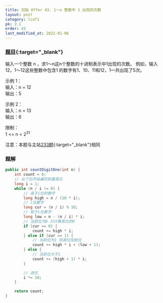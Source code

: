 ```yaml
---
title: 剑指 Offer 43. 1～n 整数中 1 出现的次数
layout: post
category: lcof1
pk: 2.1
order: 43
last_modified_at: 2022-01-06
---
```


### [题目](https://leetcode.cn/problems/1nzheng-shu-zhong-1chu-xian-de-ci-shu-lcof/){:target="_blank"}

输入一个整数 n ，求1～n这n个整数的十进制表示中1出现的次数。
例如，输入12，1～12这些整数中包含1 的数字有1、10、11和12，1一共出现了5次。

示例 1：  
输入：n = 12  
输出：5

示例 2：  
输入：n = 13  
输出：6

限制：  
1 <= n < 2<sup>31</sup>

注意：本题与主站[233题](https://leetcode.cn/problems/number-of-digit-one/){:target="_blank"}相同

### 题解

```java
public int countDigitOne(int n) {
    int count = 0;
    // 从个位开始遍历到最高位
    long i = 1;
    while (n / i != 0) {
        // 高于i位的数字
        long high = n / (10 * i);
        // i位数字
        long cur = (n / i) % 10;
        // 低于i位数字
        long low = n - (n / i) * i;
        // 当前位为0 只计算高位的0
        if (cur == 0) {
            count += high * i;
        } else if (cur == 1) {
            // 当前位为1 则高位加低位
            count += high * i + (low + 1);
        } else {
            // 当前位大于1
            count += (high + 1) * i;
        }

        // 进位
        i *= 10;
    }

    return count;
}
```